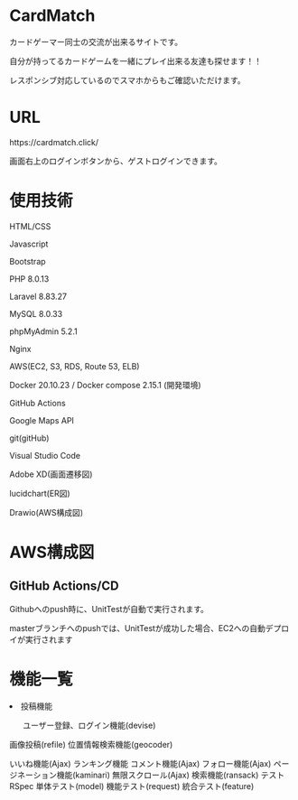 <h1>CardMatch</h1>
<p>カードゲーマー同士の交流が出来るサイトです。</p>
<p>自分が持ってるカードゲームを一緒にプレイ出来る友達も探せます！！</p>
<p>レスポンシブ対応しているのでスマホからもご確認いただけます。</p> 


<h1>URL</h1>
<p>https://cardmatch.click/<p>
<p>画面右上のログインボタンから、ゲストログインできます。<p>

<h1>使用技術</h1>
<p>HTML/CSS</p>
<p>Javascript</p>
<p>Bootstrap</p>
<p>PHP 8.0.13</p>
<p>Laravel 8.83.27</p>
<p>MySQL 8.0.33</p>
<p>phpMyAdmin 5.2.1</p>
<p>Nginx</p>
<p>AWS(EC2, S3, RDS, Route 53, ELB)</p>
<p>Docker 20.10.23 / Docker compose 2.15.1 (開発環境)</p>
<p>GitHub Actions</p>
<p>Google Maps API</p>
<p>git(gitHub)</p>
<p>Visual Studio Code</p>
<p>Adobe XD(画面遷移図)</p>
<p>lucidchart(ER図)</p>
<p>Drawio(AWS構成図)</p>

<h1>AWS構成図</h1>


<h2>GitHub Actions/CD</h2>
<p>Githubへのpush時に、UnitTestが自動で実行されます。</p>
<p>masterブランチへのpushでは、UnitTestが成功した場合、EC2への自動デプロイが実行されます</p>

<h1>機能一覧</h1>
<li>投稿機能</li>
<ul>ユーザー登録、ログイン機能(devise)</ul>

画像投稿(refile)
位置情報検索機能(geocoder)
</ul>
いいね機能(Ajax)
ランキング機能
コメント機能(Ajax)
フォロー機能(Ajax)
ページネーション機能(kaminari)
無限スクロール(Ajax)
検索機能(ransack)
テスト
RSpec
単体テスト(model)
機能テスト(request)
統合テスト(feature)
